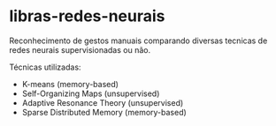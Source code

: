 # libras-redes-neurais
Reconhecimento de gestos manuais comparando diversas tecnicas de redes neurais supervisionadas ou não.

Técnicas utilizadas:
 - K-means (memory-based)
 - Self-Organizing Maps (unsupervised)
 - Adaptive Resonance Theory (unsupervised)
 - Sparse Distributed Memory (memory-based)

